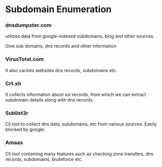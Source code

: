 # Subdomain Enumeration

### dnsdumpster.com

utilizes data from google-indexed subdomains, bing and other sources.

Give sub domains, dns records and other information



### VirusTotal.com

It also caches websites dns records, subdomains etc.



### Crt.sh

It collects information about ssl records, from which we can extract subdomain details along with dns records.



### Sublist3r

Cli tool to collect dns data, subdomains, etc from various sources. Easily blocked by google.



### Amaas

Cli tool containing many features such as checking zone transfers, dns records, subdomains, bruteforce etc.

